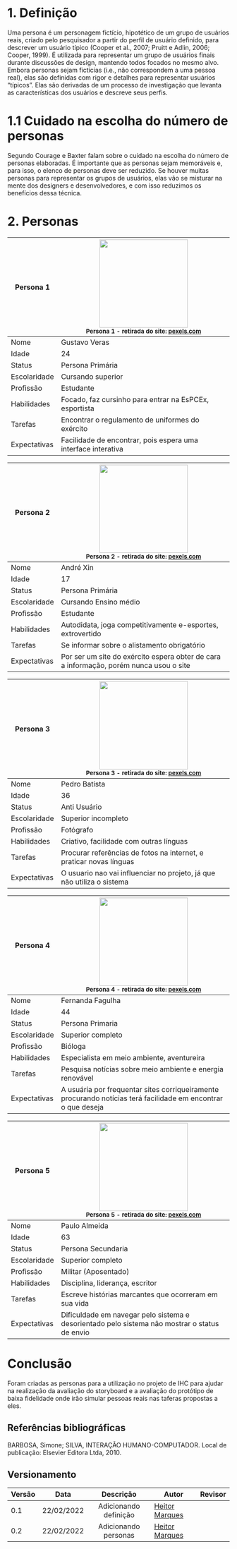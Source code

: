 # 1. Definição
Uma persona é um personagem fictício, hipotético de um grupo de usuários reais, criado pelo pesquisador a partir do perfil de usuário definido, para descrever um usuário típico (Cooper et al., 2007; Pruitt e Adlin, 2006; Cooper, 1999). É utilizada para representar um grupo de usuários finais durante discussões de design, mantendo todos focados no mesmo alvo.  
Embora personas sejam fictícias (i.e., não correspondem a uma pessoa real), elas são definidas com rigor e detalhes para representar usuários “típicos”. Elas são derivadas de um processo de investigação que levanta as características dos usuários e descreve seus perfis.

# 1.1 Cuidado na escolha do número de personas
Segundo Courage e Baxter falam sobre o cuidado na escolha do número de personas elaboradas. É importante que as personas sejam memoráveis e, para isso, o elenco de personas deve ser reduzido. Se houver muitas personas para representar os grupos de usuários, elas vão se misturar na mente dos designers e desenvolvedores, e com isso reduzimos os benefícios dessa técnica.

# 2. Personas

|Persona 1|<img src="../img_personas/image5.jpg" width="200px"><br><small>Persona 1 - retirada do site: [pexels.com](https://www.pexels.com/pt-br/)|
|-----|----|
|Nome|Gustavo Veras|
|Idade|24| 
|Status|Persona Primária|
|Escolaridade|Cursando superior|
|Profissão|Estudante|
|Habilidades|Focado, faz cursinho para entrar na EsPCEx, esportista|
|Tarefas|Encontrar o regulamento de uniformes do exército|
|Expectativas|Facilidade de encontrar, pois espera uma interface interativa|

|Persona 2|<img src="../img_personas/image1.jpg" width="200px"><br><small>Persona 2 - retirada do site: [pexels.com](https://www.pexels.com/pt-br/)|
|-----|----|
|Nome|André Xin|
|Idade|17| 
|Status|Persona Primária|
|Escolaridade|Cursando Ensino médio|
|Profissão|Estudante|
|Habilidades|Autodidata, joga competitivamente e-esportes, extrovertido|
|Tarefas|Se informar sobre o alistamento obrigatório|
|Expectativas|Por ser um site do exército espera obter de cara a informação, porém nunca usou o site|

|Persona 3|<img src="../img_personas/image3.jpg" width="200px"><br><small>Persona 3 - retirada do site: [pexels.com](https://www.pexels.com/pt-br/)|
|-----|----|
|Nome|Pedro Batista|
|Idade|36| 
|Status|Anti Usuário|
|Escolaridade|Superior incompleto|
|Profissão|Fotógrafo|
|Habilidades|Criativo, facilidade com outras línguas|
|Tarefas|Procurar referências de fotos na internet, e praticar novas línguas|
|Expectativas|O usuario nao vai influenciar no projeto, já que não utiliza o sistema|

|Persona 4|<img src="../img_personas/image2.jpg" width="200px"><br><small>Persona 4 - retirada do site: [pexels.com](https://www.pexels.com/pt-br/)|
|-----|----|
|Nome|Fernanda Fagulha|
|Idade|44| 
|Status|Persona Primaria|
|Escolaridade|Superior completo|
|Profissão|Bióloga|
|Habilidades|Especialista em meio ambiente, aventureira|
|Tarefas|Pesquisa notícias sobre meio ambiente e energia renovável|
|Expectativas|A usuária por frequentar sites corriqueiramente procurando notícias terá facilidade em encontrar o que deseja|

|Persona 5|<img src="../img_personas/image4.jpg" width="200px"><br><small>Persona 5 - retirada do site: [pexels.com](https://www.pexels.com/pt-br/)|
|-----|----|
|Nome|Paulo Almeida|
|Idade|63| 
|Status|Persona Secundaria|
|Escolaridade|Superior completo|
|Profissão|Militar (Aposentado)|
|Habilidades|Disciplina, liderança, escritor|
|Tarefas|Escreve histórias marcantes que ocorreram em sua vida|
|Expectativas|Dificuldade em navegar pelo sistema e desorientado pelo sistema não mostrar o status de envio|

# Conclusão

Foram criadas as personas para a utilização no projeto de IHC para ajudar na realização da avaliação do storyboard e a avaliação do protótipo de baixa fidelidade onde irão simular pessoas reais nas taferas propostas a eles.


## Referências bibliográficas
BARBOSA, Simone; SILVA, INTERAÇÃO HUMANO-COMPUTADOR. Local de publicação: Elsevier Editora Ltda, 2010.

## Versionamento

|Versão|Data|Descrição|Autor|Revisor|
|------|----|:---------:|-----|-----|
|0.1|22/02/2022|Adicionando definição|[Heitor Marques](github.com/heitormsb)||
|0.2|22/02/2022|Adicionando personas|[Heitor Marques](github.com/heitormsb)||